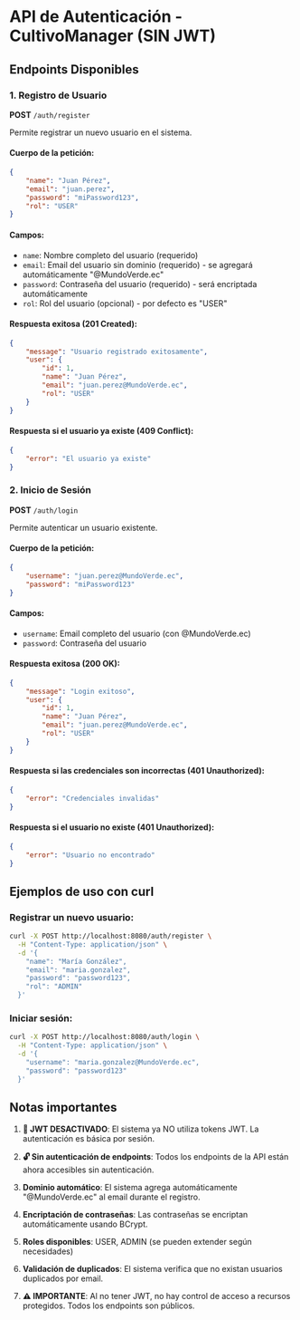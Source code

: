 # API de Autenticación - CultivoManager (SIN JWT)

## Endpoints Disponibles

### 1. Registro de Usuario
**POST** `/auth/register`

Permite registrar un nuevo usuario en el sistema.

#### Cuerpo de la petición:
```json
{
    "name": "Juan Pérez",
    "email": "juan.perez",
    "password": "miPassword123",
    "rol": "USER"
}
```

#### Campos:
- `name`: Nombre completo del usuario (requerido)
- `email`: Email del usuario sin dominio (requerido) - se agregará automáticamente "@MundoVerde.ec"
- `password`: Contraseña del usuario (requerido) - será encriptada automáticamente
- `rol`: Rol del usuario (opcional) - por defecto es "USER"

#### Respuesta exitosa (201 Created):
```json
{
    "message": "Usuario registrado exitosamente",
    "user": {
        "id": 1,
        "name": "Juan Pérez",
        "email": "juan.perez@MundoVerde.ec",
        "rol": "USER"
    }
}
```

#### Respuesta si el usuario ya existe (409 Conflict):
```json
{
    "error": "El usuario ya existe"
}
```

### 2. Inicio de Sesión
**POST** `/auth/login`

Permite autenticar un usuario existente.

#### Cuerpo de la petición:
```json
{
    "username": "juan.perez@MundoVerde.ec",
    "password": "miPassword123"
}
```

#### Campos:
- `username`: Email completo del usuario (con @MundoVerde.ec)
- `password`: Contraseña del usuario

#### Respuesta exitosa (200 OK):
```json
{
    "message": "Login exitoso",
    "user": {
        "id": 1,
        "name": "Juan Pérez",
        "email": "juan.perez@MundoVerde.ec",
        "rol": "USER"
    }
}
```

#### Respuesta si las credenciales son incorrectas (401 Unauthorized):
```json
{
    "error": "Credenciales invalidas"
}
```

#### Respuesta si el usuario no existe (401 Unauthorized):
```json
{
    "error": "Usuario no encontrado"
}
```

## Ejemplos de uso con curl

### Registrar un nuevo usuario:
```bash
curl -X POST http://localhost:8080/auth/register \
  -H "Content-Type: application/json" \
  -d '{
    "name": "María González",
    "email": "maria.gonzalez",
    "password": "password123",
    "rol": "ADMIN"
  }'
```

### Iniciar sesión:
```bash
curl -X POST http://localhost:8080/auth/login \
  -H "Content-Type: application/json" \
  -d '{
    "username": "maria.gonzalez@MundoVerde.ec",
    "password": "password123"
  }'
```

## Notas importantes

1. **🚫 JWT DESACTIVADO**: El sistema ya NO utiliza tokens JWT. La autenticación es básica por sesión.

2. **🔓 Sin autenticación de endpoints**: Todos los endpoints de la API están ahora accesibles sin autenticación.

3. **Dominio automático**: El sistema agrega automáticamente "@MundoVerde.ec" al email durante el registro.

4. **Encriptación de contraseñas**: Las contraseñas se encriptan automáticamente usando BCrypt.

5. **Roles disponibles**: USER, ADMIN (se pueden extender según necesidades)

6. **Validación de duplicados**: El sistema verifica que no existan usuarios duplicados por email.

7. **⚠️ IMPORTANTE**: Al no tener JWT, no hay control de acceso a recursos protegidos. Todos los endpoints son públicos.

